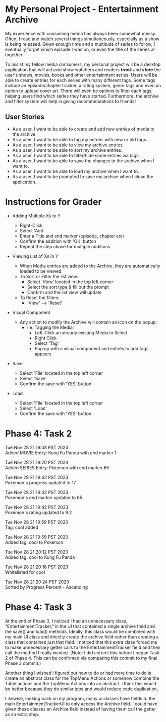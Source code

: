 # My Personal Project - Entertainment Archive

My experience with consuming media has always been somewhat messy. Often, I read and watch
several things simultaneously, especially as a show is being released.
Given enough time and a multitude of series to follow, I eventually forget which episode
I was on, or even the title of the series all together.

To assist my fellow media consumers, my personal project will be a desktop application that will
aid avid show watchers and readers **_track_** and **_store_** the user's shows, movies,
books and other entertainment series. Users will be able to create entries for each series with many different tags.
Some tags include an episode/chapter tracker, a rating system, genre tags and even an option to
upload cover art. There will even be options to filter each tags; helping users find which series they have
started. Furthermore, the archive and filter system will help in giving recommendations to
friends!

## User Stories

- As a user, I want to be able to create and add new entries of media to the archive.
- As a user, I want to be able to tag my entries with new or old tags.
- As a user, I want to be able to view my archive entries.
- As a user, I want to be able to sort my archive entries.
- As a user, I want to be able to filter/hide some entries via tags.
- As a user, I want to be able to save the changes to the archive when I want to.
- As a user, I want to be able to load my archive when I want to.
- As a user, I want to be prompted to save my archive when I close the application.

# Instructions for Grader

- Adding Multiple Xs to Y
    - Right-Click
    - Select 'Add'
    - Enter a Title and end marker (episode, chapter etc)
    - Confirm the addition with 'OK' button
    - Repeat the step above for multiple additions


- Viewing List of Xs in Y
    - When Media entries are added to the Archive, they are automatically loaded to be viewed
    - To Sort or Filter the list view:
      - Select 'View' located in the top left corner
      - Select the sort type & fill out the prompt
      - Confirm and the list view will update
    - To Reset the filters:
      - 'View' --> 'Reset'


- Visual Component
  - Any action to modify the Archive will contain an icon on the popup:
    - i.e. Tagging the Media:
      - Left-Click an already existing Media to Select
      - Right Click
      - Select 'Tag'
      - Pop up with a visual component and entries to add tags appears


- Save
    - Select 'File' located in the top left corner
    - Select 'Save'
    - Confirm the save with 'YES' button


- Load
    - Select 'File' located in the top left corner
    - Select 'Load'
    - Confirm the save with 'YES' button 


# Phase 4: Task 2
Tue Nov 28 21:19:08 PST 2023  
Added MOVIE Entry: Kung Fu Panda with end marker 1

Tue Nov 28 21:19:20 PST 2023  
Added SERIES Entry: Pokemon with end marker 65

Tue Nov 28 21:19:42 PST 2023  
Pokemon's progress updated to 17

Tue Nov 28 21:19:42 PST 2023  
Pokemon's end marker updated to 65

Tue Nov 28 21:19:42 PST 2023  
Pokemon's rating updated to 9.2

Tue Nov 28 21:19:59 PST 2023  
Tag: cool added

Tue Nov 28 21:19:59 PST 2023  
Added tag: cool to Pokemon

Tue Nov 28 21:20:12 PST 2023  
Added tag: cool to Kung Fu Panda

Tue Nov 28 21:20:16 PST 2023  
Whitelisted for cool

Tue Nov 28 21:20:24 PST 2023  
Sorted by Progress Percent - Ascending

# Phase 4: Task 3

At the end of Phase 3, I noticed I had an unnecessary class, "EntertainmentTracker," in the UI that contained a single 
archive field and the save() and load() methods. Ideally, this class would be combined with my main UI class and 
directly create the archive field rather than creating a class that contained just that field. I noticed that this 
extra class forced me to make unnecessary getter calls to the EntertainmentTracker field and then call the method I 
really wanted. (Note: I did correct this before I began Task 2 of Phase 4. This can be confirmed via comparing this
commit to my final Phase 3 commit.)

Another thing I wished I figured out how to do or had more time to do is create an abstract class for the TopMenu 
Actions or somehow combine the Table actions and the TopMenu Actions into an abstract. I think this would be better
because they do similar jobs and would reduce code duplication.

Likewise, looking back on my program, many ui classes have fields to the main EntertainmentTrackerUI to only access 
the Archive field. I could have given these classes an Archive field instead of having them call the getter as an extra 
step.